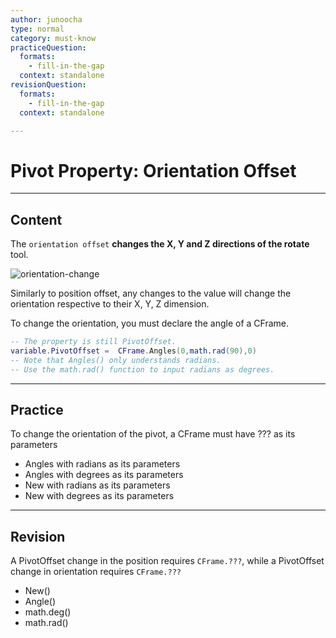 ```yaml
---
author: junoocha
type: normal
category: must-know
practiceQuestion:
  formats:
    - fill-in-the-gap
  context: standalone
revisionQuestion:
  formats:
    - fill-in-the-gap
  context: standalone

---
```


# Pivot Property: Orientation Offset
---

## Content
The `orientation offset` **changes the X, Y and Z directions of the rotate** tool.

![orientation-change](https://img.enkipro.com/b4793c90a9b80333aca16250fed8deed.png)

Similarly to position offset, any changes to the value will change the orientation respective to their X, Y, Z dimension.

To change the orientation, you must declare the angle of a CFrame.

```lua
-- The property is still PivotOffset.
variable.PivotOffset =  CFrame.Angles(0,math.rad(90),0)
-- Note that Angles() only understands radians. 
-- Use the math.rad() function to input radians as degrees.
```
---

## Practice
To change the orientation of the pivot, a CFrame must have ??? as its parameters
- Angles with radians as its parameters
- Angles with degrees as its parameters
- New with radians as its parameters
- New with degrees as its parameters

---

## Revision
A PivotOffset change in the position requires `CFrame.???`, while a PivotOffset change in orientation requires `CFrame.???`

- New()
- Angle()
- math.deg()
- math.rad()
